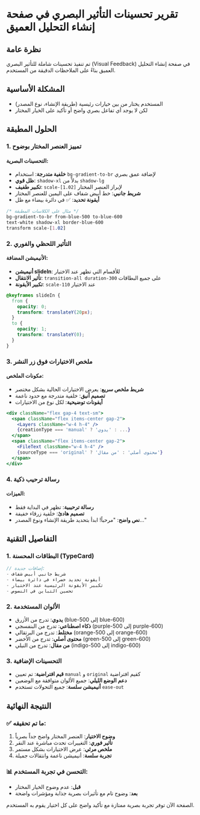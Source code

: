 # تقرير تحسينات التأثير البصري في صفحة إنشاء التحليل العميق

## نظرة عامة
تم تنفيذ تحسينات شاملة للتأثير البصري (Visual Feedback) في صفحة إنشاء التحليل العميق بناءً على الملاحظات الدقيقة من المستخدم.

## المشكلة الأساسية
- المستخدم يختار من بين خيارات رئيسية (طريقة الإنشاء، نوع المصدر)
- لكن لا يوجد أي تفاعل بصري واضح أو تأكيد على الخيار المختار

## الحلول المطبقة

### 1. تمييز العنصر المختار بوضوح

#### التحسينات البصرية:
- **خلفية متدرجة**: استخدام `bg-gradient-to-br` لإضافة عمق بصري
- **ظل قوي**: `shadow-xl` بدلاً من `shadow-lg`
- **تكبير طفيف**: `scale-[1.02]` لإبراز العنصر المختار
- **شريط جانبي**: خط أبيض شفاف على اليمين للعنصر المختار
- **أيقونة تحديد**: ✅ في دائرة بيضاء مع ظل

```css
/* مثال على الكلاسات المطبقة */
bg-gradient-to-br from-blue-500 to-blue-600 
text-white shadow-xl border-blue-600 
transform scale-[1.02]
```

### 2. التأثير اللحظي والفوري

#### الأنيميشن المضافة:
- **أنيميشن slideIn**: للأقسام التي تظهر عند الاختيار
- **تأثير الانتقال**: `transition-all duration-300` على جميع البطاقات
- **تكبير الأيقونة**: `scale-110` عند الاختيار

```css
@keyframes slideIn {
  from {
    opacity: 0;
    transform: translateY(20px);
  }
  to {
    opacity: 1;
    transform: translateY(0);
  }
}
```

### 3. ملخص الاختيارات فوق زر النشر

#### مكونات الملخص:
- **شريط ملخص سريع**: يعرض الاختيارات الحالية بشكل مختصر
- **تصميم أنيق**: خلفية متدرجة مع حدود ناعمة
- **أيقونات توضيحية**: لكل نوع من الاختيارات

```jsx
<div className="flex gap-4 text-sm">
  <span className="flex items-center gap-2">
    <Layers className="w-4 h-4" />
    {creationType === 'manual' ? 'يدوي' : ...}
  </span>
  <span className="flex items-center gap-2">
    <FileText className="w-4 h-4" />
    {sourceType === 'original' ? 'محتوى أصلي' : 'من مقال'}
  </span>
</div>
```

### 4. رسالة ترحيب ذكية

#### الميزات:
- **رسالة ترحيبية**: تظهر في البداية فقط
- **تصميم هادئ**: خلفية زرقاء خفيفة
- **نص واضح**: "مرحباً! ابدأ بتحديد طريقة الإنشاء ونوع المصدر..."

## التفاصيل التقنية

### 1. البطاقات المحسنة (TypeCard)
```typescript
// إضافات جديدة:
- شريط جانبي أبيض شفاف
- أيقونة تحديد خضراء في دائرة بيضاء
- تكبير الأيقونة الرئيسية عند الاختيار
- تحسين التباين في النصوص
```

### 2. الألوان المستخدمة
- **يدوي**: تدرج من الأزرق (blue-500 إلى blue-600)
- **ذكاء اصطناعي**: تدرج من البنفسجي (purple-500 إلى purple-600)
- **مختلط**: تدرج من البرتقالي (orange-500 إلى orange-600)
- **محتوى أصلي**: تدرج من الأخضر (green-500 إلى green-600)
- **من مقال**: تدرج من النيلي (indigo-500 إلى indigo-600)

### 3. التحسينات الإضافية
- **قيم افتراضية**: تم تعيين `manual` و `original` كقيم افتراضية
- **دعم الوضع الليلي**: جميع الألوان متوافقة مع الوضعين
- **أنيميشن سلسة**: جميع التحولات تستخدم `ease-out`

## النتيجة النهائية

### ✅ ما تم تحقيقه:
1. **وضوح الاختيار**: العنصر المختار واضح جداً بصرياً
2. **تأثير فوري**: التغييرات تحدث مباشرة عند النقر
3. **ملخص مرئي**: عرض الاختيارات بشكل مستمر
4. **تجربة سلسة**: أنيميشن ناعمة وانتقالات جميلة

### 📊 التحسن في تجربة المستخدم:
- **قبل**: عدم وضوح الخيار المختار
- **بعد**: وضوح تام مع تأثيرات بصرية جذابة ومؤشرات واضحة

الصفحة الآن توفر تجربة بصرية ممتازة مع تأكيد واضح على كل اختيار يقوم به المستخدم. 